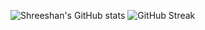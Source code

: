 ![Shreeshan's GitHub stats](https://github-readme-stats.vercel.app/api?username=shree256&show_icons=true&hide_border=true&theme=gruvbox) ![GitHub Streak](https://streak-stats.demolab.com?user=shree256&theme=gruvbox&hide_border=true)


